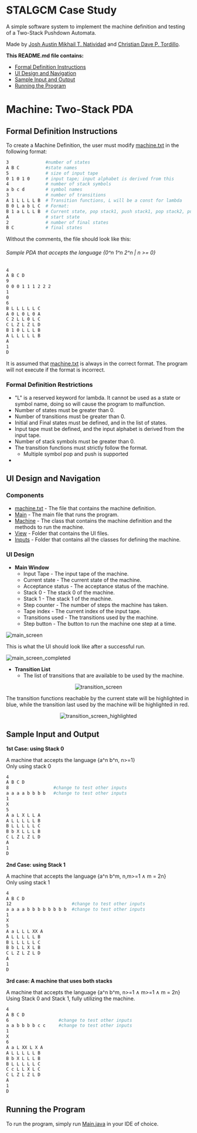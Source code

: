 # STALGCM Case Study
A simple software system to implement the machine definition and testing of a Two-Stack Pushdown Automata.

Made by [Josh Austin Mikhail T. Natividad](https://github.com/austinatividad) and [Christian Dave P. Tordillo](https://github.com/Christian-Tordillo).

**This README.md file contains:**
- [Formal Definition Instructions](#formal-definition-instructions)
- [UI Design and Navigation](#ui-design-and-navigation)
- [Sample Input and Output](#sample-input-and-output)
- [Running the Program](#running-the-program)

# Machine: Two-Stack PDA
## Formal Definition Instructions
To create a Machine Definition, the user must modify [machine.txt](./inputs/machine.txt) in the following format:
```bash
3              #number of states
A B C          #state names
5              # size of input tape
0 1 0 1 0      # input tape; input alphabet is derived from this
4              # number of stack symbols
a b c d        # symbol names
3              # number of transitions
A 1 L L L L B  # Transition functions, L will be a const for lambda
B 0 L a b L C  # Format:
B 1 a L L L B  # Current state, pop stack1, push stack1, pop stack2, push stack2, next state
A              # start state
2              # number of final states
B C            # final states 
```
Without the comments, the file should look like this:

###### Sample PDA that accepts the language {0^n 1^n 2^n | n >= 0}

```bash
4
A B C D
9
0 0 0 1 1 1 2 2 2
1
0
6
B L L L L L C
A 0 L 0 L 0 A
C 2 L L 0 L C
C L Z L Z L D
B 1 0 L L L B
A L L L L L B
A
1
D
```


It is assumed that [machine.txt](./inputs/machine.txt) is always in the correct format. The program will not execute if the format is incorrect.

### Formal Definition Restrictions
- "L" is a reserved keyword for lambda. It cannot be used as a state or symbol name, doing so will cause the program to malfunction.
- Number of states must be greater than 0.
- Number of transitions must be greater than 0.
- Initial and Final states must be defined, and in the list of states.
- Input tape must be defined, and the input alphabet is derived from the input tape.
- Number of stack symbols must be greater than 0.
- The transition functions must strictly follow the format.
  - Multiple symbol pop and push is supported
- 

## UI Design and Navigation
### Components

- [machine.txt](./inputs/machine.txt) - The file that contains the machine definition.
- [Main](./src/Main.java) - The main file that runs the program.
- [Machine](./src/Machine/Machine.java) - The class that contains the machine definition and the methods to run the machine.
- [View](./src/View) - Folder that contains the UI files.
- [Inputs](./src/Inputs) - Folder that contains all the classes for defining the machine.

### UI Design

- **Main Window**
  - Input Tape - The input tape of the machine.
  - Current state - The current state of the machine.
  - Acceptance status - The acceptance status of the machine.
  - Stack 0 - The stack 0 of the machine.
  - Stack 1 - The stack 1 of the machine.
  - Step counter - The number of steps the machine has taken.
  - Tape index - The current index of the input tape.
  - Transitions used - The transitions used by the machine.
  - Step button - The button to run the machine one step at a time.




![main_screen](./readme_images/main_screen.png)

This is what the UI should look like after a successful run.

![main_screen_completed](./readme_images/main_screen_completed.png)


- **Transition List**
  - The list of transitions that are available to be used by the machine.

<div style="text-align: center;">

![transition_screen](./readme_images/transition_screen.png)

</div>

The transition functions reachable by the current state will be highlighted in blue, while the transition
last used by the machine will be highlighted in red.

<div style="text-align: center;">

![transition_screen_highlighted](./readme_images/transition_screen_highlighted.png)

</div>

## Sample Input and Output
**1st Case: using Stack 0**

A machine that accepts the language {a^n b^n, n>=1} <br>
Only using stack 0

```bash
4
A B C D
8                 #change to test other inputs
a a a a b b b b   #change to test other inputs
1
X
5
A a L X L L A
A L L L L L B
B L L L L L C
B b X L L L B
C L Z L Z L D
A
1
D
```

**2nd Case: using Stack 1**

A machine that accepts the language {a^n b^m, n,m>=1 ∧ m = 2n} <br>
Only using stack 1

```bash
4
A B C D
12                       #change to test other inputs
a a a a b b b b b b b b  #change to test other inputs
1                        
X
5
A a L L L XX A
A L L L L L B
B L L L L L C
B b L L X L B
C L Z L Z L D
A
1
D
```





**3rd case: A machine that uses both stacks**


A machine that accepts the language {a^n b^m, n>=1 ∧ m>=1 ∧ m = 2n} <br>
Using Stack 0 and Stack 1, fully utilizing the machine.

```bash
4
A B C D
6                   #change to test other inputs
a a b b b b c c     #change to test other inputs
1
X
6
A a L XX L X A
A L L L L L B
B b X L L L B
B L L L L L C
C c L L X L C
C L Z L Z L D
A
1
D
```

## Running the Program
To run the program, simply run [Main.java](./src/Main.java) in your IDE of choice. <br>
